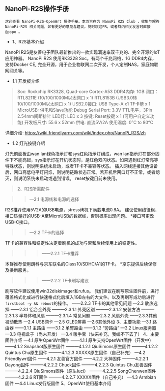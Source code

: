 ## NanoPi-R2S操作手册

```
欢迎查看 NanoPi-R2S-OpenWrt 操作手册。本页旨在为 NanoPi R2S Club ，收集与解答 NanoPi-R2S 相关问题，如有更好的意见与建议，随时欢迎PR。或者群内相关发言时直接 @popo 。
```
* 1、R2S基本介绍

NanoPi R2S是友善电子团队最新推出的一款实现满速率双千兆的、完全开源的IoT应用神器。
NanoPi R2S 使用RK3328 Soc，有两个千兆网络，1G DDR4内存，支持Docker CE, 完全开源，用于企业物联网二次开发，个人定制NAS，家庭物联网网关等。

  * 1.1 开发板介绍

  > Soc: Rockchip RK3328, Quad-core Cortex-A53
  DDR4内存: 1GB
  网口：
  RTL8211E (10/100/1000M以太网口 x 1)
  RTL8153B (USB3.0转10/100/1000M以太网口 x 1)
  USB2.0接口: USB Type-A x1
  TF卡槽 x 1
  MicroUSB: 供电和Slave功能
  Debug Serial Port: 3.3V TTL电平，3Pin 2.54mm间距排针
  LED灯: LED x 3
  按键: Reset按键 x 1 (可用户自定义功能)
  开发板尺寸: 55.6 x 52mm
  供电: 直流5V/2A
  使用温度: 0℃ to 80℃

详细介绍: https://wiki.friendlyarm.com/wiki/index.php/NanoPi_R2S/zh

  * 1.2 灯光按键介绍

灯光前面板由wan lan绿色指示灯和sys红色指示灯组成，wan lan指示灯在部分固件下不能亮起，sys指示灯在开机状态时，是红色双闪状态。如果遇到红灯常亮等特殊状态，则说明系统未启动，或者TF卡不兼容等状态。
插入网线连接其他设备后，网口高低电平灯闪烁，则说明链路状态正常。若开机后网口灯不正常，或者熄灭，则说明系统未启动或遇到错误。
reset按键目前未使用。

> 2、R2S所需配件

>> —2.1 电源线和电源的选择

R2S推荐使用5V2A的USB电源，stress烤机下满载电流0.8A。
建议使用线径粗，接口质量好的USB-A至MicroUSB的数据线，否则概率出现问题。
*接口可更改USB-C接口。

>> —2.2 TF卡的选择

TF卡的兼容性和稳定性决定着刷机的成功与否和后续使用上的稳定性。

>>> ——2.2.1 TF卡推荐

本群推荐使用朗科与京东联名的Class10/SDHC/A1的TF卡。
*京东提供后续保修及换新服务。

>>> ——2.2.2 TF卡刷写建议

刷写软件建议使用win32diskimager和rufus。
我们建议在刷写原生固件前，进行覆盖格式化或进行快速格式化后填入1GB左右的大文件。以及再刷写成功后进行`firstboot -y && reboot`的操作。
——2.2.3 TF卡的其他常见问题
—2.3 散热选择
——2.3.1 铝合金外壳
———2.3.1.1 外壳区别
———2.3.1.2 安装方法
———2.3.1.3 半导体和风扇
———2.3.1.4 常见问题
——2.3.2 风扇外壳
——2.3.3其他被动散热
—2.4 USB网卡
—2.5 OLED屏幕
—2.6其他外设
3、主要功能
—3.1 路由器
——3.1.1 主路由
——3.1.2 单臂路由
——3.1.3 “旁路由”
—3.2 Linux服务器
—3.3 电视盒子（尚未开发）
—3.4 暖手宝（快来补充，我编不下去了）
4、主要固件介绍
—4.1 原生OpenWrt固件
——4.1.1 原生支持OpenWrt固件（开发中）
——4.1.2 Snapshot版原生固件
———4.1.2.1 QiuSimons原生固件
———4.1.2.2 Quintus Chu原生固件
———4.1.2.3 XXXXX原生固件（自己补充）
—4.2 Friendlywrt固件
——4.2.1 友善官方固件
——4.2.2 大神固件
———4.2.2.1 Dayong固件
———4.2.2.2 Chuck固件
———4.2.2.3 Quintus Chu友善固件
———4.2.2.4 QiuSimons固件（原生luci）
———4.2.2.5 SongChenwen固件
———4.2.2.6 RT固件
———4.2.2.7 XXXXX固件（自己补充）
—4.3 Armbian固件
—4.4 Linux发行版固件
5、OpenWrt使用基本介绍
